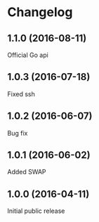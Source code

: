 # Changelog

## 1.1.0 (2016-08-11)

Official Go api

## 1.0.3 (2016-07-18)

Fixed ssh

## 1.0.2 (2016-06-07)

Bug fix

## 1.0.1 (2016-06-02)

Added SWAP

## 1.0.0 (2016-04-11)

Initial public release